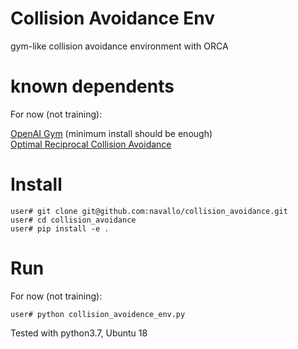 # Collision Avoidance Env
gym-like collision avoidance environment with ORCA


# known dependents
For now (not training):   

[OpenAI Gym](https://github.com/openai/gym) (minimum install should be enough)   
[Optimal Reciprocal Collision Avoidance](https://github.com/sybrenstuvel/Python-RVO2/)

# Install
```
user# git clone git@github.com:navallo/collision_avoidance.git
user# cd collision_avoidance
user# pip install -e .
```

# Run
For now (not training):   
```
user# python collision_avoidence_env.py
```
Tested with python3.7, Ubuntu 18
